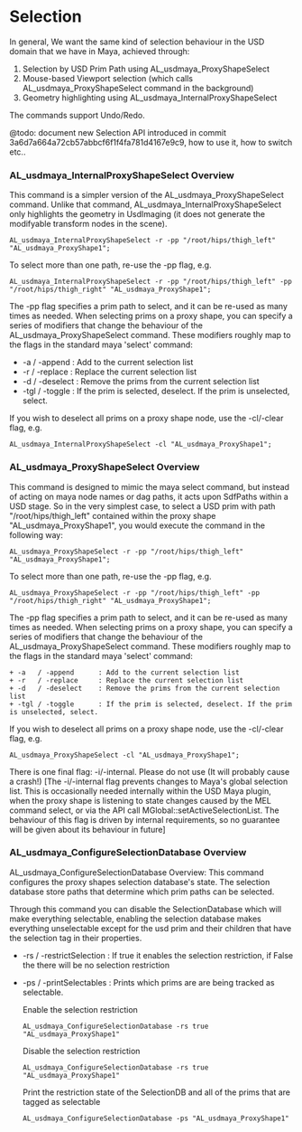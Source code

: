 # Selection

In general, We want the same kind of selection behaviour in the USD domain that we have in Maya, achieved through:
1. Selection by USD Prim Path using AL_usdmaya_ProxyShapeSelect
2. Mouse-based Viewport selection (which calls AL_usdmaya_ProxyShapeSelect command in the background)
3. Geometry highlighting using AL_usdmaya_InternalProxyShapeSelect

The commands support Undo/Redo.


@todo: document new Selection API introduced in commit 3a6d7a664a72cb57abbcf6f1f4fa781d4167e9c9, how to use it, how to switch etc.. 


### AL_usdmaya_InternalProxyShapeSelect Overview

This command is a simpler version of the AL_usdmaya_ProxyShapeSelect command. 
Unlike that command, AL_usdmaya_InternalProxyShapeSelect only highlights the geometry in UsdImaging (it does not generate the modifyable transform nodes in the scene).
```
AL_usdmaya_InternalProxyShapeSelect -r -pp "/root/hips/thigh_left" "AL_usdmaya_ProxyShape1";
```

To select more than one path, re-use the -pp flag, e.g.
```
AL_usdmaya_InternalProxyShapeSelect -r -pp "/root/hips/thigh_left" -pp "/root/hips/thigh_right" "AL_usdmaya_ProxyShape1";
```

The -pp flag specifies a prim path to select, and it can be re-used as many times as needed. When selecting prims on a proxy shape, you can specify a series of modifiers that change the behaviour of the AL_usdmaya_ProxyShapeSelect command. These modifiers roughly map to the flags in the standard maya 'select' command:

+ -a   / -append      : Add to the current selection list
+ -r   / -replace     : Replace the current selection list
+ -d   / -deselect    : Remove the prims from the current selection list
+ -tgl / -toggle      : If the prim is selected, deselect. If the prim is unselected, select.


If you wish to deselect all prims on a proxy shape node, use the -cl/-clear flag, e.g.

```
AL_usdmaya_InternalProxyShapeSelect -cl "AL_usdmaya_ProxyShape1";
```


### AL_usdmaya_ProxyShapeSelect Overview

This command is designed to mimic the maya select command, but instead of acting on maya node names or dag paths, it acts upon SdfPaths within a USD stage. 
So in the very simplest case, to select a USD prim with path "/root/hips/thigh_left" contained within the proxy shape "AL_usdmaya_ProxyShape1", you would execute the command in the following way:
```
AL_usdmaya_ProxyShapeSelect -r -pp "/root/hips/thigh_left" "AL_usdmaya_ProxyShape1";
```
To select more than one path, re-use the -pp flag, e.g.
```
AL_usdmaya_ProxyShapeSelect -r -pp "/root/hips/thigh_left" -pp "/root/hips/thigh_right" "AL_usdmaya_ProxyShape1";
```

The -pp flag specifies a prim path to select, and it can be re-used as many times as needed.
When selecting prims on a proxy shape, you can specify a series of modifiers that change the behaviour of the AL_usdmaya_ProxyShapeSelect command. 
These modifiers roughly map to the flags in the standard maya 'select' command:
```
+ -a   / -append      : Add to the current selection list
+ -r   / -replace     : Replace the current selection list
+ -d   / -deselect    : Remove the prims from the current selection list
+ -tgl / -toggle      : If the prim is selected, deselect. If the prim is unselected, select.
```

If you wish to deselect all prims on a proxy shape node, use the -cl/-clear flag, e.g.
```
AL_usdmaya_ProxyShapeSelect -cl "AL_usdmaya_ProxyShape1";
```

There is one final flag: -i/-internal. Please do not use (It will probably cause a crash!)
[The -i/-internal flag prevents changes to Maya's global selection list. This is occasionally needed internally within the USD Maya plugin, when the proxy shape is listening to state changes caused by the MEL command select, or via the API call MGlobal::setActiveSelectionList. 
The behaviour of this flag is driven by internal requirements, so no guarantee will be given about its behaviour in future]

### AL_usdmaya_ConfigureSelectionDatabase Overview
AL_usdmaya_ConfigureSelectionDatabase Overview:
  This command configures the proxy shapes selection database's state. The selection database store paths that determine which prim paths can be selected.

 Through this command you can disable the SelectionDatabase which will make everything selectable, enabling the selection database makes everything unselectable except for the usd prim and their children that have the selection tag in their properties.

+ -rs   / -restrictSelection      : If true it enables the selection restriction, if False the there will be no selection restriction
+ -ps   / -printSelectables       : Prints which prims are are being tracked as selectable.


  Enable the selection restriction
  ```
  AL_usdmaya_ConfigureSelectionDatabase -rs true "AL_usdmaya_ProxyShape1"
  ```
  Disable the selection restriction
  ```
  AL_usdmaya_ConfigureSelectionDatabase -rs true "AL_usdmaya_ProxyShape1"
  ```
  Print the restriction state of the SelectionDB and all of the prims that are tagged as selectable
  ```
  AL_usdmaya_ConfigureSelectionDatabase -ps "AL_usdmaya_ProxyShape1"
  ``` 